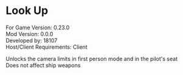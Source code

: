 # Look Up
For Game Version: 0.23.0  
Mod Version: 0.0.0  
Developed by: 18107  
Host/Client Requirements: Client

Unlocks the camera limits in first person mode and in the pilot's seat  
Does not affect ship weapons

